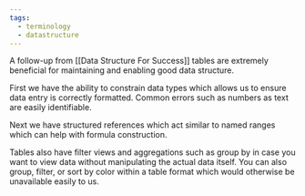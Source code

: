```yaml
---
tags:
  - terminology
  - datastructure
---
```


A follow-up from [[Data Structure For Success]] tables are extremely beneficial for maintaining and enabling good data structure.

First we have the ability to constrain data types which allows us to ensure data entry is correctly formatted. Common errors such as numbers as text are easily identifiable. 

Next we have structured references which act similar to named ranges which can help with formula construction.

Tables also have filter views and aggregations such as group by in case you want to view data without manipulating the actual data itself. You can also group, filter, or sort by color within a table format which would otherwise be unavailable easily to us.